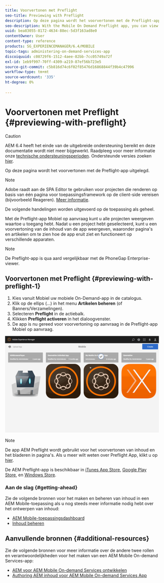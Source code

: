 ```yaml
---
title: Voorvertonen met Preflight
seo-title: Previewing with Preflight
description: Op deze pagina wordt het voorvertonen met de Preflight-app uitgelegd.
seo-description: With the Mobile On Demand Preflight app, you can view all projects to which you have access. Follow this page to learn more about this.
uuid: bea83055-8172-4634-88ec-5d3f163ad8e0
contentOwner: User
content-type: reference
products: SG_EXPERIENCEMANAGER/6.4/MOBILE
topic-tags: administering-on-demand-services-app
discoiquuid: c08729f6-1512-4aee-82bb-7cc05749a72f
exl-id: 1eb9f997-70ff-4309-a219-87ef56b723e5
source-git-commit: c5b816d74c6f02f85476d16868844f39b4c47996
workflow-type: tm+mt
source-wordcount: '335'
ht-degree: 0%

---
```


# Voorvertonen met Preflight {#previewing-with-preflight}

>[!CAUTION]
>
>AEM 6.4 heeft het einde van de uitgebreide ondersteuning bereikt en deze documentatie wordt niet meer bijgewerkt. Raadpleeg voor meer informatie onze [technische ondersteuningsperioden](https://helpx.adobe.com/support/programs/eol-matrix.html). Ondersteunde versies zoeken [hier](https://experienceleague.adobe.com/docs/).

Op deze pagina wordt het voorvertonen met de Preflight-app uitgelegd.

>[!NOTE]
>
>Adobe raadt aan de SPA Editor te gebruiken voor projecten die renderen op basis van één pagina voor toepassingsframework op de client-side vereisen (bijvoorbeeld Reageren). [Meer informatie](/help/sites-developing/spa-overview.md).

De volgende handelingen worden uitgevoerd op de toepassing als geheel.

Met de Preflight-app Mobiel op aanvraag kunt u alle projecten weergeven waartoe u toegang hebt. Nadat u een project hebt geselecteerd, kunt u een voorvertoning van de inhoud van de app weergeven, waaronder pagina&#39;s en artikelen om te zien hoe de app eruit ziet en functioneert op verschillende apparaten.

>[!NOTE]
>
>De Preflight-app is qua aard vergelijkbaar met de PhoneGap Enterprise-viewer.

## Voorvertonen met Preflight {#previewing-with-preflight-1}

1. Kies vanuit Mobiel uw mobiele On-Demand-app in de catalogus.
1. Klik op de ellips (...) in het menu **Artikelen beheren** (of Banners/Verzamelingen).
1. Selecteren **Preflight** in de actiebalk.
1. Klikken **Preflight activeren** in het dialoogvenster.
1. De app is nu gereed voor voorvertoning op aanvraag in de Preflight-app Mobiel op aanvraag.

![chlimage_1-8](assets/chlimage_1-8.gif)

>[!NOTE]
>
>De app AEM Preflight wordt gebruikt voor het voorvertonen van inhoud en het bladeren in pagina&#39;s. Als u meer wilt weten over Preflight App, klikt u op [hier](https://helpx.adobe.com/digital-publishing-solution/help/preflight-app.html).
>
>De AEM Preflight-app is beschikbaar in [iTunes App Store](https://itunes.apple.com/us/app/adobe-experience-manager-mobile/id1042687518?mt=8), [Google Play Store](https://play.google.com/store/apps/details?id=com.adobe.dps.preflight&amp;hl=en), en [Windows Store](https://www.microsoft.com/en-us/store/p/adobe-experience-manager-mobile-preflight/9nblggh5wmxq).

### Aan de slag {#getting-ahead}

Zie de volgende bronnen voor het maken en beheren van inhoud in een AEM Mobile-toepassing als u nog steeds meer informatie nodig hebt over het ontwerpen van inhoud:

* [AEM Mobile-toepassingsdashboard](/help/mobile/mobile-apps-ondemand-application-dashboard.md)
* [Inhoud beheren](/help/mobile/mobile-apps-ondemand-manage-content-ondemand.md)

## Aanvullende bronnen {#additional-resources}

Zie de volgende bronnen voor meer informatie over de andere twee rollen en verantwoordelijkheden voor het maken van een AEM Mobile On-demand Services-app:

* [AEM voor AEM Mobile On-demand Services ontwikkelen](/help/mobile/aem-mobile-on-demand.md)
* [Authoring AEM inhoud voor AEM Mobile On-demand Services App](/help/mobile/mobile-apps-ondemand.md)
